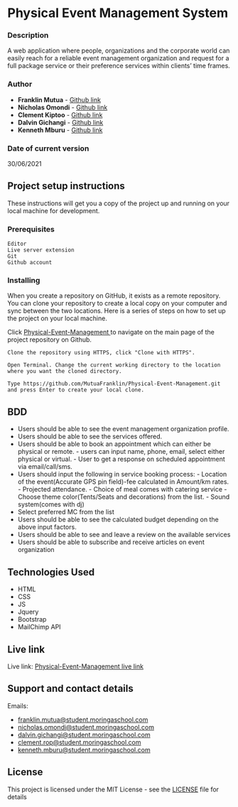 # Physical Event Management System

### Description

A web application where people, organizations and the corporate world can easily reach for a reliable event management organization and request for a full package service or their preference services within clients’ time frames.


### Author

- **Franklin Mutua** - [Github link](https://github.com/MutuaFranklin/)
- **Nicholas Omondi** - [Github link]()
- **Clement Kiptoo** - [Github link]()
- **Dalvin Gichangi** - [Github link]()
- **Kenneth Mburu** - [Github link]()



### Date of current version

30/06/2021

## Project setup instructions

These instructions will get you a copy of the project up and running on your local machine for development.

### Prerequisites

```
Editor
Live server extension
Git
Github account
```

### Installing

When you create a repository on GitHub, it exists as a remote repository. You can clone your repository to create a local copy on your computer and sync between the two locations. Here is a series of steps on how to set up the project on your local machine.

Click [Physical-Event-Management ](https://github.com/MutuaFranklin/Physical-Event-Management.git) to navigate on the main page of the project repository on Github.

```
Clone the repository using HTTPS, click "Clone with HTTPS".
```

```
Open Terminal. Change the current working directory to the location where you want the cloned directory.
```

```
Type https://github.com/MutuaFranklin/Physical-Event-Management.git and press Enter to create your local clone.

```

## BDD
- Users should be able to see the event management organization profile.
- Users should be able to see the services offered.
- Users should be able to book an appointment which can either be physical or remote.
        - users can input name, phone, email, select either physical or virtual.
        - User to get a response on scheduled appointment via email/call/sms.
- Users should input the following in service booking process:
        - Location of the event(Accurate GPS pin field)-fee calculated in Amount/km rates.
        - Projected attendance.
        - Choice of meal comes with catering service
        - Choose theme color(Tents/Seats and decorations) from the list.
        - Sound system(comes with dj)
- Select preferred MC from the list
- Users should be able to see the calculated budget depending on the above input factors.
- Users should be able to see and leave a review on the available services
- Users should be able to subscribe and receive articles on event organization


## Technologies Used

- HTML
- CSS
- JS
- Jquery
- Bootstrap
- MailChimp API

## Live link

Live link: [Physical-Event-Management live link](https://mutuafranklin.github.io/Physical-Event-Management/)

## Support and contact details

Emails: 
- [franklin.mutua@student.moringaschool.com](franklin.mutua@student.moringaschool.com)
- [nicholas.omondi@student.moringaschool.com](nicholas.omondi@student.moringaschool.com)
- [dalvin.gichangi@student.moringaschool.com ](dalvin.gichangi@student.moringaschool.com)
- [clement.rop@student.moringaschool.com](clement.rop@student.moringaschool.com)
- [kenneth.mburu@student.moringaschool.com](kenneth.mburu@student.moringaschool.com)


## License

This project is licensed under the MIT License - see the [LICENSE](LICENSE) file for details